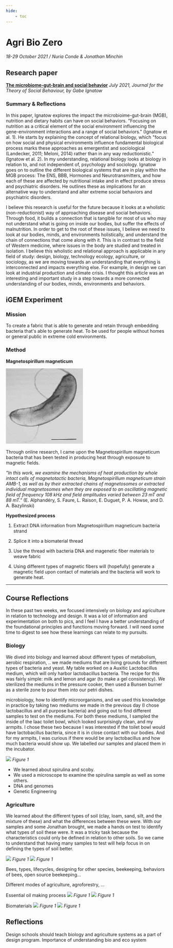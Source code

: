 ```yaml
---
hide:
    - toc
---
```


# Agri Bio Zero
*18-29 October 2021 / Nuria Conde & Jonathan Minchin*


## Research paper

[**The microbiome-gut-brain and social behavior**](https://www.researchgate.net/publication/353335776_The_microbiome-gut-brain_and_social_behavior)
*July 2021, Journal for the Theory of Social Behaviour, by Gabe Ignatow*

### Summary & Reflections

In this paper, Ignatow explores the impact the microbioime-gut-brain (MGB), nutrition and dietary habits can have on social behaviors. "Focusing on nutrition as a critical element of the social environment influencing the gene-environment interactions and a range of social behaviors." (Ignatow et al. 1). He starts by explaining the concept of relational biology, which "focus on how social and physical environments influence fundamental biological process marks these approaches as emergentist and sociological (Landecker, 2011; Meloni, 2014) rather than in any way reductionistic." (Ignatow et al. 2). In my understanding, relational biology looks at biology in relation to, and not independent of, psychology and sociology. Ignatow goes on to outline the different biological systems that are in play within the MGB process: The ENS, BBB, Hormones and Neurotransmitters, and how each of these are affected by nutritional intake and in effect produce stress and psychiatric disorders. He outlines these as implications for an alternative way to understand and alter extreme social behaviors and psychiatric disorders.

I believe this research is useful for the future because it looks at a wholistic (non-reductionist) way of approaching disease and social behaviors. Through food, it builds a connection that is tangible for most of us who may not understand what is going on inside our bodies, but suffer the effects of malnutrition. In order to get to the root of these issues, I believe we need to look at our bodies, minds, and environments holistically, and understand the chain of connections that come along with it. This is in contrast to the field of Western medicine, where issues in the body are studied and treated in isolation. I believe this wholistic and relational approach is applicable in any field of study: design, biology, technology ecology, agriculture, or sociology, as we are moving towards an understanding that everything is interconnected and impacts everything else. For example, in design we can look at industrial production and climate crisis. I thought this article was an interesting and important study in a step towards a more connected understanding of our bodies, minds, environments and behaviors.

## iGEM Experiment

### Mission
To create a fabric that is able to generate and retain through embedding bacteria that's able to generate heat. To be used for people without homes or general public in extreme cold environments.

### Method

**Magnetospirillum magneticum**

![](../images/03_agribio/Magnetotactic_bacterium.jpg)

Through online research, I came upon the Magnetospirillum magneticum bacteria that has been tested in producing heat through exposure to magnetic fields.

*"In this work, we examine the mechanisms of heat production by whole intact cells of magnetotactic bacteria, Magnetospirillum magneticum strain AMB-1, as well as by their extracted chains of magnetosomes or extracted individual magnetosomes when they are exposed to an oscillating magnetic field of frequency 108 kHz and field amplitudes varied between 23 mT and 88 mT."* (E. Alphandéry, S. Faure, L. Raison, E. Duguet, P. A. Howse, and D. A. Bazylinski)

**Hypothesized process**

1. Extract DNA information from Magnetospirillum magneticum bacteria strand

2. Splice it into a biomaterial thread

3. Use the thread with bacteria DNA and magenetic fiber materials to weave fabric

4. Using different types of magnetic fibers will (hopefully) generate a magnetic field upon contact of materials and the bacteria will work to generate heat.



----

## Course Reflections
In these past two weeks, we focused intensively on biology and agriculture in relation to technology and design. It was a lot of information and experimentation on both to pics, and I feel I have a better understanding of the foundational principles and functions moving forward. I will need some time to digest to see how these learnings can relate to my pursuits.

### Biology
We dived into biology and learned about different types of metabolism, aerobic respiration, .. we made mediums that are living grounds for different types of bacteria and yeast. My table worked on a Auxitic Lactobacillus medium, which will only harbor lactobacillus bacteria. The recipe for this was fairly simple: milk and lemon and agar (to make a gel consistency). We sterilized the mediums in the pressure cooker, then used a Bunsen burner as a sterile zone to pour them into our petri dishes.

microbiology, how to identify microorganisms, and we used this knowledge in practice by taking two mediums we made in the previous day (I chose lactobacillus and all purpose bacteria) and going out to find different samples to test on the mediums. For both these mediums, I sampled the inside of the Iaac toilet bowl, which looked surprisingly clean, and my armpits. I chose these two because I was interested if the toilet bowl would have lactobacillus bacteria, since it is in close contact with our bodies. And for my armpits, I was curious if there would be any lactobacillus and how much bacteria would show up. We labelled our samples and placed them in the incubator.


![](../images/03_agribio/.jpg)
*Figure 1*


- We learned about spirulina and scoby.
- We used a microscope to examine the spirulina sample as well as some others.
- DNA and genomes
- Genetic Engineering

### Agriculture
We learned about the different types of soil (clay, loam, sand, silt, and the mixture of these) and what the differences between these were. With our samples and some Jonathan brought, we made a hands on test to identify what types of soil these were. It was a tricky task because the characteristics could only be defined in relation to other soils. So we came to understand that having many samples to test will help focus in on defining the types of soil better.

![](../images/03_agribio/.jpg)
*Figure 1*
![](../images/03_agribio/.jpg)
*Figure 1*

Bees, types, lifecycles, designing for other species, beekeeping, behaviors of bees, open source beekeeping...

Different modes of agriculture, agroforestry, ...

Essential oil making process
![](../images/03_agribio/ACho_IMG_2620.jpg)
*Figure 1*
![](../images/03_agribio/ACho_IMG_3974.jpg)
*Figure 1*

Biomaterials
![](../images/03_agribio/.jpg)
*Figure 1*
![](../images/03_agribio/.jpg)
*Figure 1*

## Reflections
Design schools should teach biology and agriculture systems as a part of design program. Importance of understanding bio and eco system
